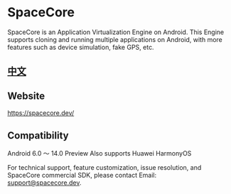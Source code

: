 ﻿# SpaceCore
SpaceCore is an Application Virtualization Engine on Android. This Engine supports cloning and running multiple applications on Android, with more features such as device simulation, fake GPS, etc.

## [中文](README_CN.md)

## Website
https://spacecore.dev/

## Compatibility
Android 6.0 ～ 14.0 Preview Also supports Huawei HarmonyOS

For technical support, feature customization, issue resolution, and SpaceCore commercial SDK, please contact Email: support@spacecore.dev.
